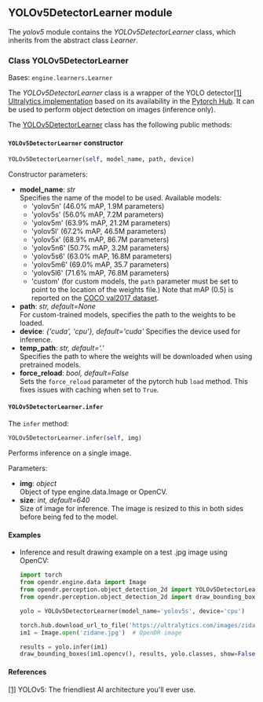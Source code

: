 ## YOLOv5DetectorLearner module

The *yolov5* module contains the *YOLOv5DetectorLearner* class, which inherits from the abstract class *Learner*.

### Class YOLOv5DetectorLearner
Bases: `engine.learners.Learner`

The *YOLOv5DetectorLearner* class is a wrapper of the YOLO detector[[1]](#yolo-1)
[Ultralytics implementation](https://github.com/ultralytics/yolov5) based on its availability in the [Pytorch Hub](https://pytorch.org/hub/ultralytics_yolov5/).
It can be used to perform object detection on images (inference only).

The [YOLOv5DetectorLearner](/src/opendr/perception/object_detection_2d/yolov5/yolov5_learner.py) class has the following
public methods:

#### `YOLOv5DetectorLearner` constructor
```python
YOLOv5DetectorLearner(self, model_name, path, device)
```

Constructor parameters:

- **model_name**: *str*\
  Specifies the name of the model to be used. Available models: 
   - 'yolov5n' (46.0% mAP,  1.9M parameters)
   - 'yolov5s' (56.0% mAP,  7.2M parameters)
   - 'yolov5m' (63.9% mAP,  21.2M parameters)
   - 'yolov5l' (67.2% mAP,  46.5M parameters)
   - 'yolov5x' (68.9% mAP,  86.7M parameters)
   - 'yolov5n6'  (50.7% mAP, 3.2M parameters)
   - 'yolov5s6' (63.0% mAP,  16.8M parameters)
   - 'yolov5m6' (69.0% mAP,  35.7 parameters)
   - 'yolov5l6' (71.6% mAP, 76.8M parameters)
   - 'custom' (for custom models, the ```path``` parameter must be set to point to the location of the weights file.)
Note that mAP (0.5) is reported on the [COCO val2017 dataset](https://github.com/ultralytics/yolov5/releases).
- **path**: *str, default=None*\
  For custom-trained models, specifies the path to the weights to be loaded.
- **device**: *{'cuda', 'cpu'}, default='cuda'*
  Specifies the device used for inference.
- **temp_path**: *str, default='.'*\
  Specifies the path to where the weights will be downloaded when using pretrained models.
- **force_reload**: *bool, default=False*\
  Sets the `force_reload` parameter of the pytorch hub `load` method.
  This fixes issues with caching when set to `True`.
  

#### `YOLOv5DetectorLearner.infer`
The `infer` method:
```python
YOLOv5DetectorLearner.infer(self, img)
```

Performs inference on a single image.

Parameters:

- **img**: *object*\
  Object of type engine.data.Image or OpenCV.
- **size**: *int, default=640*\
  Size of image for inference.
  The image is resized to this in both sides before being fed to the model.
  
#### Examples

* Inference and result drawing example on a test .jpg image using OpenCV:
  ```python
  import torch
  from opendr.engine.data import Image
  from opendr.perception.object_detection_2d import YOLOv5DetectorLearner
  from opendr.perception.object_detection_2d import draw_bounding_boxes

  yolo = YOLOv5DetectorLearner(model_name='yolov5s', device='cpu')

  torch.hub.download_url_to_file('https://ultralytics.com/images/zidane.jpg', 'zidane.jpg')  # download image
  im1 = Image.open('zidane.jpg')  # OpenDR image

  results = yolo.infer(im1)
  draw_bounding_boxes(im1.opencv(), results, yolo.classes, show=False)
  ```

#### References
<a name="yolo-1" href="https://ultralytics.com/yolov5">[1]</a> YOLOv5: The friendliest AI architecture you'll ever use.
